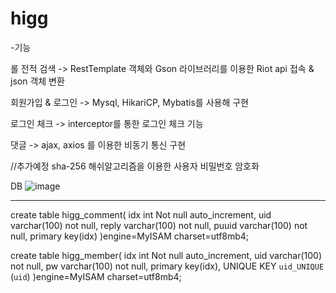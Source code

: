 # higg

-기능

롤 전적 검색 -> RestTemplate 객체와 Gson 라이브러리를 이용한 Riot api 접속 & json 객체 변환

회원가입 & 로그인 -> Mysql, HikariCP, Mybatis를 사용해 구현

로그인 체크 -> interceptor를 통한 로그인 체크 기능

댓글 -> ajax, axios 를 이용한 비동기 통신 구현


//추가예정
sha-256 해쉬알고리즘을 이용한 사용자 비밀번호 암호화


DB
![image](https://user-images.githubusercontent.com/112999677/205566323-f4fce8b6-0364-4cf3-892e-a1d88f48bf9a.png)

-------------------------------------------------- ----
create table higg_comment(
    idx int Not null auto_increment,
    uid varchar(100) not null,
    reply varchar(100) not null,
    puuid varchar(100) not null,
    primary key(idx)
)engine=MyISAM charset=utf8mb4;

create table higg_member(
    idx int Not null auto_increment,
    uid varchar(100) not null,
    pw varchar(100) not null,
    primary key(idx),
    UNIQUE KEY `uid_UNIQUE` (`uid`)
)engine=MyISAM charset=utf8mb4;

